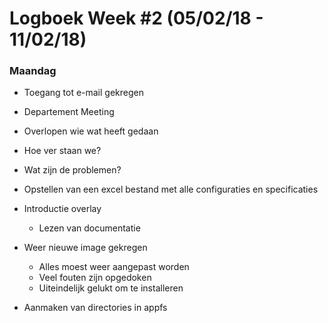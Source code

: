 # Logboek Week #2 (05/02/18 - 11/02/18)
### Maandag
* Toegang tot e-mail gekregen
*  Departement Meeting
  * Overlopen wie wat heeft gedaan
  * Hoe ver staan we?
  * Wat zijn de problemen?
  * Opstellen van een excel bestand met alle configuraties en specificaties
* Introductie overlay
  * Lezen van documentatie
* Weer nieuwe image gekregen
   * Alles moest weer aangepast worden
   * Veel fouten zijn opgedoken
   * Uiteindelijk gelukt om te installeren
  
* Aanmaken van directories in appfs
  

